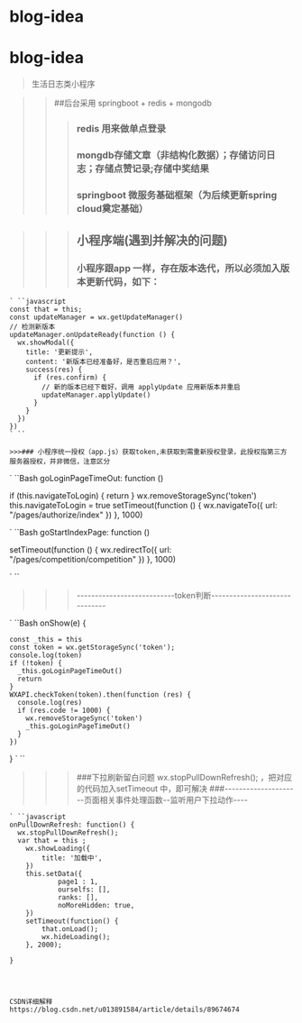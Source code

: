 # blog-idea
# blog-idea
> 生活日志类小程序

>>##后台采用 springboot + redis + mongodb
>>>### redis 用来做单点登录
>>>### mongdb存储文章（非结构化数据）；存储访问日志；存储点赞记录;存储中奖结果
>>>### springboot 微服务基础框架（为后续更新spring cloud奠定基础）

>>>## 小程序端(遇到并解决的问题)
>>>### 小程序跟app 一样，存在版本迭代，所以必须加入版本更新代码，如下：

    ` ``javascript
    const that = this;
    const updateManager = wx.getUpdateManager()
    // 检测新版本
    updateManager.onUpdateReady(function () {
      wx.showModal({
        title: '更新提示',
        content: '新版本已经准备好，是否重启应用？',
        success(res) {
          if (res.confirm) {
            // 新的版本已经下载好，调用 applyUpdate 应用新版本并重启
            updateManager.applyUpdate()
          }
        }
      })
    })
    ` ``
    
    >>>### 小程序统一授权（app.js）获取token,未获取到需重新授权登录，此授权指第三方服务器授权，并非微信，注意区分
   
    
   ` ``Bash  goLoginPageTimeOut: function () 
   
   if (this.navigateToLogin) {
      return
    }
    wx.removeStorageSync('token')
    this.navigateToLogin = true
    setTimeout(function () {
      wx.navigateTo({
        url: "/pages/authorize/index"
      })
    }, 1000)
    
  ` ``Bash  goStartIndexPage: function ()
  
   setTimeout(function () {
      wx.redirectTo({
        url: "/pages/competition/competition"
      })
    }, 1000)
    
  ` ``
  
  
  >>>---------------------------token判断------------------------------
  
  
  ` ``Bash
   onShow(e) {
   
    const _this = this
    const token = wx.getStorageSync('token');
    console.log(token)
    if (!token) {
      _this.goLoginPageTimeOut()
      return
    }
    WXAPI.checkToken(token).then(function (res) {
      console.log(res)
      if (res.code != 1000) {
        wx.removeStorageSync('token')
        _this.goLoginPageTimeOut()
      }
    }) 
    
  }
  ` ``
  
 >>> ###下拉刷新留白问题 wx.stopPullDownRefresh(); ，把对应的代码加入setTimeout 中，即可解决
 >>>###---------------------页面相关事件处理函数--监听用户下拉动作----
 
    ` ``javascript
    onPullDownRefresh: function() {
      wx.stopPullDownRefresh();
      var that = this ;
        wx.showLoading({
            title: '加载中',
        })
        this.setData({
                page1 : 1,
                ourselfs: [],
                ranks: [],
                noMoreHidden: true,
        })
        setTimeout(function() {
            that.onLoad();
            wx.hideLoading();
        }, 2000);

    }
	
	
	
	
	CSDN详细解释
	https://blog.csdn.net/u013891584/article/details/89674674
